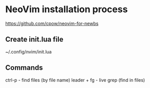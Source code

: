 # NeoVim installation process

https://github.com/cpow/neovim-for-newbs

## Create init.lua file

~/.config/nvim/init.lua

## Commands

ctrl-p - find files (by file name)
leader + fg - live grep (find in files)
